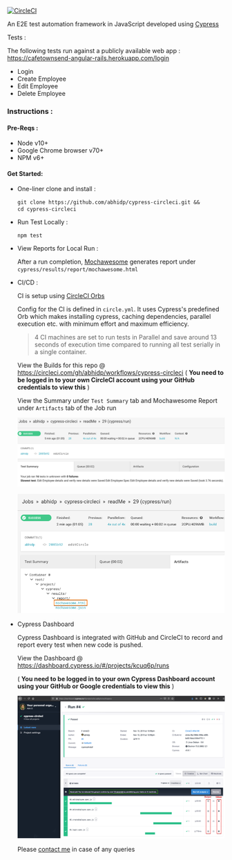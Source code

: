 [![CircleCI](https://circleci.com/gh/abhidp/cypress-circleci/tree/master.svg?style=svg)](https://circleci.com/gh/abhidp/cypress-circleci/tree/master)

An E2E test automation framework in JavaScript developed using [Cypress](https://github.com/cypress-io/cypress)

Tests :

The following tests run against a publicly available web app :
https://cafetownsend-angular-rails.herokuapp.com/login

* Login
* Create Employee
* Edit Employee
* Delete Employee

### Instructions :

#### Pre-Reqs :

* Node v10+
* Google Chrome browser v70+
* NPM v6+

#### Get Started:
* One-liner clone and install : 
    ```
    git clone https://github.com/abhidp/cypress-circleci.git &&
    cd cypress-circleci
    ```

* Run Test Locally :
    ```
    npm test
    ```
  
* View Reports for Local Run :

    After a run completion, [Mochawesome](https://github.com/adamgruber/mochawesome) generates report under `cypress/results/report/mochawesome.html`



* CI/CD : 

  CI is setup using [CircleCI Orbs](https://docs.cypress.io/guides/guides/continuous-integration.html#CircleCI)

  Config for the CI is defined in `circle.yml`.
  It uses Cypress's predefined Orb which makes installing cypress, caching dependencies, parallel execution etc. with minimum effort and maximum efficiency.  
  
  > 4 CI machines are set to run tests in Parallel and save around 13 seconds of execution time compared to running all test serially in a single container.

  View the Builds for this repo @ https://circleci.com/gh/abhidp/workflows/cypress-circleci ( **You need to be logged in to your own CircleCI account using your GitHub credentials to view this** )

  View the Summary under `Test Summary` tab and Mochawesome Report under `Artifacts` tab of the Job run 

  ![Alt text](misc/testSummaryCi.png?raw=true "Test Summary ")

    ![Alt text](misc/cireport.png?raw=true "Report Artifacts")


* Cypress Dashboard

  Cypress Dashboard is integrated with GitHub and CircleCI to record and report every test when new code is pushed. 

  View the Dashboard @ https://dashboard.cypress.io/#/projects/kcuq6p/runs

  ( **You need to be logged in to your own Cypress Dashboard account using your GitHub or Google credentials to view this** )

  ![Alt text](misc/CypressDashboard.png?raw=true "Cypress Dashboard")



  Please [contact me](mailto:abhi358@gmail.com) in case of any queries



  



  



